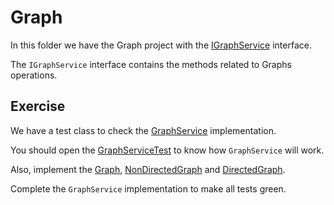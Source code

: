 # Graph

In this folder we have the Graph project with the [IGraphService](src/main/java/br/com/gomide/data_structures/graph/service/IGraphService.java) interface.

The `IGraphService` interface contains the methods related to Graphs operations. 

## Exercise

We have a test class to check the [GraphService](src/main/java/br/com/gomide/data_structures/graph/service/GraphService.java) implementation.

You should open the [GraphServiceTest](src/test/java/br/com/gomide/data_structures/graph/service/GraphServiceTest.java) to know how `GraphService` will work.

Also, implement the [Graph](src/main/java/br/com/gomide/data_structures/graph/model/Graph.java), [NonDirectedGraph](src/main/java/br/com/gomide/data_structures/graph/model/NonDirectedGraph.java) and [DirectedGraph](src/main/java/br/com/gomide/data_structures/graph/model/DirectedGraph.java).

Complete the `GraphService` implementation to make all tests green.